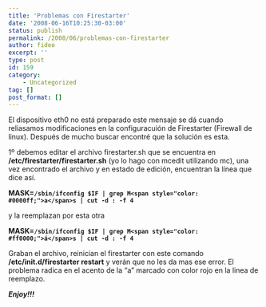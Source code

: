 ```yaml
---
title: 'Problemas con Firestarter'
date: '2008-06-16T10:25:30-03:00'
status: publish
permalink: /2008/06/problemas-con-firestarter
author: fideo
excerpt: ''
type: post
id: 159
category:
    - Uncategorized
tag: []
post_format: []
---
```

El dispositivo eth0 no está preparado este mensaje se dá cuando reliasamos modificaciones en la configuracuión de Firestarter (Firewall de linux). Después de mucho buscar encontré que la solución es esta.

1º debemos editar el archivo firestarter.sh que se encuentra en **/etc/firestarter/firestarter.sh** (yo lo hago con mcedit utilizando mc), una vez encontrado el archivo y en estado de edición, encuentran la línea que dice así.

**MASK=`/sbin/ifconfig $IF | grep M<span style="color: #0000ff;">a</span>s | cut -d : -f 4`**

y la reemplazan por esta otra

**MASK=`/sbin/ifconfig $IF | grep M<span style="color: #ff0000;">á</span>s | cut -d : -f 4`**

Graban el archivo, reinician el firestarter con este comando **/etc/init.d/firestarter restart** y verán que no les da mas ese error. El problema radica en el acento de la “a” marcado con color rojo en la linea de reemplazo.

***Enjoy!!!***